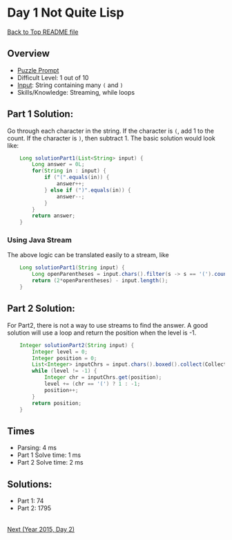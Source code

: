 # Day 1 Not Quite Lisp

[Back to Top README file](../../../README.md)

## Overview

* [Puzzle Prompt](https://adventofcode.com/2015/day/1)
* Difficult Level: 1 out of 10
* [Input](https://adventofcode.com/2015/day/1/input): String containing many `(` and `)`
* Skills/Knowledge: Streaming, while loops

## Part 1 Solution:

Go through each character in the string. If the character is `(`, add 1 to the count.
If the character is `)`, then subtract 1. The basic solution would look like:

```java
    Long solutionPart1(List<String> input) {
        Long answer = 0L;
        for(String in : input) {
            if ("(".equals(in)) {
                answer++;
            } else if (")".equals(in)) {
                answer--;
            }
        }
        return answer;
    }
```

### Using Java Stream
The above logic can be translated easily to a stream, like

```java
    Long solutionPart1(String input) {
        Long openParentheses = input.chars().filter(s -> s == '(').count();
        return (2*openParentheses) - input.length();
    }
```


## Part 2 Solution:

For Part2, there is not a way to use streams to find the answer. A good solution will
use a loop and return the position when the level is -1.

```java
    Integer solutionPart2(String input) {
        Integer level = 0;
        Integer position = 0;
        List<Integer> inputChrs = input.chars().boxed().collect(Collectors.toList());
        while (level != -1) {
            Integer chr = inputChrs.get(position);
            level += (chr == '(') ? 1 : -1;
            position++;
        }
        return position;
    }

```


## Times

* Parsing: 4 ms
* Part 1 Solve time: 1 ms
* Part 2 Solve time: 2 ms

## Solutions: 

* Part 1: 74
* Part 2: 1795

| |
|:---|
[Next (Year 2015, Day 2)](../../../year2015/day02/README.md)